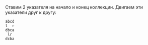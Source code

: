Ставим 2 указателя на начало и конец коллекции. Двигаем эти указатели друг к другу:
```
abcd
l  r
dbca
 lr
dcba
```
